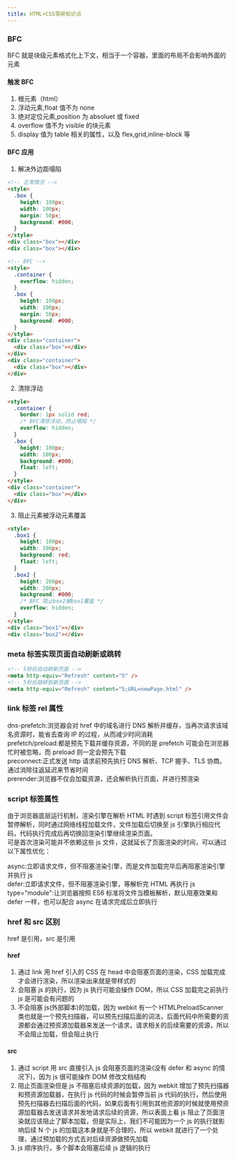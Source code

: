 ```yaml
---
title: HTML+CSS零碎知识点
---
```


### BFC

BFC 就是块级元素格式化上下文，相当于一个容器，里面的布局不会影响外面的元素

#### 触发 BFC

1. 根元素（html）
2. 浮动元素,float 值不为 none
3. 绝对定位元素,position 为 absoluet 或 fixed
4. overflow 值不为 visible 的块元素
5. display 值为 table 相关的属性，以及 flex,grid,inline-block 等

#### BFC 应用

1. 解决外边距塌陷

```html
<!-- 正常情况 -->
<style>
  .box {
    height: 100px;
    width: 100px;
    margin: 50px;
    background: #000;
  }
</style>
<div class="box"></div>
<div class="box"></div>

<!-- BFC -->
<style>
  .container {
    overflow: hidden;
  }
  .box {
    height: 100px;
    width: 100px;
    margin: 50px;
    background: #000;
  }
</style>
<div class="container">
  <div class="box"></div>
</div>
<div class="container">
  <div class="box"></div>
</div>
```

2. 清除浮动

```html
<style>
  .container {
    border: 1px solid red;
    /* BFC清除浮动，防止塌陷 */
    overflow: hidden;
  }
  .box {
    height: 100px;
    width: 100px;
    background: #000;
    float: left;
  }
</style>
<div class="container">
  <div class="box"></div>
</div>
```

3. 阻止元素被浮动元素覆盖

```html
<style>
  .box1 {
    height: 100px;
    width: 100px;
    background: red;
    float: left;
  }
  .box2 {
    height: 200px;
    width: 200px;
    background: #000;
    /* BFC 阻止box2被box1覆盖 */
    overflow: hidden;
  }
</style>
<div class="box1"></div>
<div class="box2"></div>
```

### meta 标签实现页面自动刷新或跳转

```html
<!-- 5秒后自动刷新页面 -->
<meta http-equiv="Refresh" content="5" />
<!-- 5秒后跳转到新页面 -->
<meta http-equiv="Refresh" content="5;URL=newPage.html" />
```

### link 标签 rel 属性

dns-prefetch:浏览器会对 href 中的域名进行 DNS 解析并缓存，当再次请求该域名资源时，能省去查询 IP 的过程，从而减少时间消耗  
prefetch/preload:都是预先下载并缓存资源，不同的是 prefetch 可能会在浏览器忙时被忽略，而 preload 则一定会预先下载  
preconnect:正式发送 http 请求前预先执行 DNS 解析、TCP 握手、TLS 协商。通过消除往返延迟来节省时间  
prerender:浏览器不仅会加载资源，还会解析执行页面，并进行预渲染

### script 标签属性

由于浏览器底层运行机制，渲染引擎在解析 HTML 时遇到 script 标签引用文件会暂停解析，同时通过网络线程加载文件，文件加载后切换至 js 引擎执行相应代码，代码执行完成后再切换回渲染引擎继续渲染页面。  
可是首次渲染可能并不依赖这些 js 文件，这就延长了页面渲染的时间，可以通过以下属性优化：

async:立即请求文件，但不阻塞渲染引擎，而是文件加载完毕后再阻塞渲染引擎并执行 js  
defer:立即请求文件，但不阻塞渲染引擎，等解析完 HTML 再执行 js  
type="module":让浏览器按照 ES6 标准将文件当模板解析，默认阻塞效果和 defer 一样，也可以配合 async 在请求完成后立即执行

### href 和 src 区别

href 是引用，src 是引用

#### href

1. 通过 link 用 href 引入的 CSS 在 head 中会阻塞页面的渲染，CSS 加载完成才会进行渲染，所以渲染出来就是带样式的
2. 会阻塞 js 的执行，因为 js 执行可能会操作 DOM，所以 CSS 加载完之前执行 js 是可能会有问题的
3. 不会阻塞 js(外部脚本)的加载，因为 webkit 有一个 HTMLPreloadScanner 类也就是一个预先扫描器，可以预先扫描后面的词法，后面代码中所需要的资源都会通过预资源加载器来发送一个请求，请求相关的后续需要的资源，所以不会阻止加载，但会阻止执行

#### src

1. 通过 script 用 src 直接引入 js 会阻塞页面的渲染(没有 defer 和 async 的情况下)，因为 js 很可能操作 DOM 修改文档结构
2. 阻止页面渲染但是 js 不阻塞后续资源的加载，因为 webkit 增加了预先扫描器和预资源加载器，在执行 js 代码的时候会暂停当前 js 代码的执行，然后使用预先扫描器去扫描后面的代码，如果后面有引用到其他资源的时候就使用预资源加载器去发送请求并发地请求后续的资源，所以表面上看 js 阻止了页面渲染就应该阻止了脚本加载，但是实际上，我们不可能因为一个 js 的执行就影响后续 N 个 js 的加载这本身就是不合理的，所以 webkit 就进行了一个处理，通过预加载的方式去对后续资源做预先加载
3. js 顺序执行，多个脚本会阻塞后续 js 逻辑的执行

 <comment-comment/>

